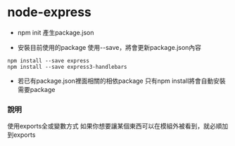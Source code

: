 # node-express

* npm init
產生package.json


* 安裝目前使用的package
使用--save，將會更新package.json內容
```
npm install --save express
npm install --save express3-handlebars
```

* 若已有package.json裡面相關的相依package
 只有npm install將會自動安裝需要package

### 說明

使用exports全或變數方式
如果你想要讓某個東西可以在模組外被看到，就必順加到exports

